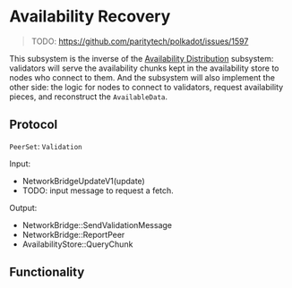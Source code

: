 # Availability Recovery

> TODO: <https://github.com/paritytech/polkadot/issues/1597>

This subsystem is the inverse of the [Availability Distribution](availability-distribution.md) subsystem: validators will serve the availability chunks kept in the availability store to nodes who connect to them. And the subsystem will also implement the other side: the logic for nodes to connect to validators, request availability pieces, and reconstruct the `AvailableData`.

## Protocol

`PeerSet`: `Validation`

Input:

- NetworkBridgeUpdateV1(update)
- TODO: input message to request a fetch.

Output:

- NetworkBridge::SendValidationMessage
- NetworkBridge::ReportPeer
- AvailabilityStore::QueryChunk

## Functionality
